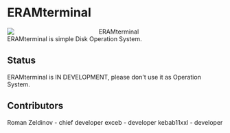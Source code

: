 # ERAMterminal
<div style="text-align:center">
  <img alt="ERAMterminal" src="https://b.dexpaz.ru/logotype.png" style="display: block;
  margin:auto">
</div>
ERAMterminal is simple Disk Operation System.

## Status

ERAMterminal is IN DEVELOPMENT, please don't use it as Operation System.

## Contributors

Roman Zeldinov - chief developer
exceb - developer
kebab11xxl - developer
